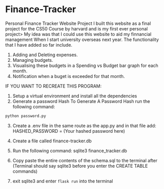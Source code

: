 # Finance-Tracker
Personal Finance Tracker Website Project
I built this website as a final project for the CS50 Course by harvard and is my first ever personal project>
My idea was that I could use this website to aid my finnancial management When I start university overseas next year.
The functionality that I have added so far include.

1. Adding and Deleting expenses.
2. Managing budgets.
3. Visualising these budgets in a Spending vs Budget bar graph for each month.
4. Notification when a buget is exceeded for that month.

IF YOU WANT TO RECREATE THIS PROGRAM:
1. Setup a virtual environment and install all the dependencies
2. Generate a password Hash
To Generate A Password Hash run the following command:

```bash
python password.py
```

3. Create a .env file in the same route as the app.py and in that file add: HASHED_PASSWORD = (Your hashed password here)
4. Create a file called finance-tracker.db
5. Run the following command:
   sqlite3 finance_tracker.db
6. Copy paste the entire contents of the schema.sql to the terminal after (Terminal should say sqlite3 before you enter the CREATE TABLE commands)
   
7. exit sqlite3 and enter `flask run` into the terminal
   
